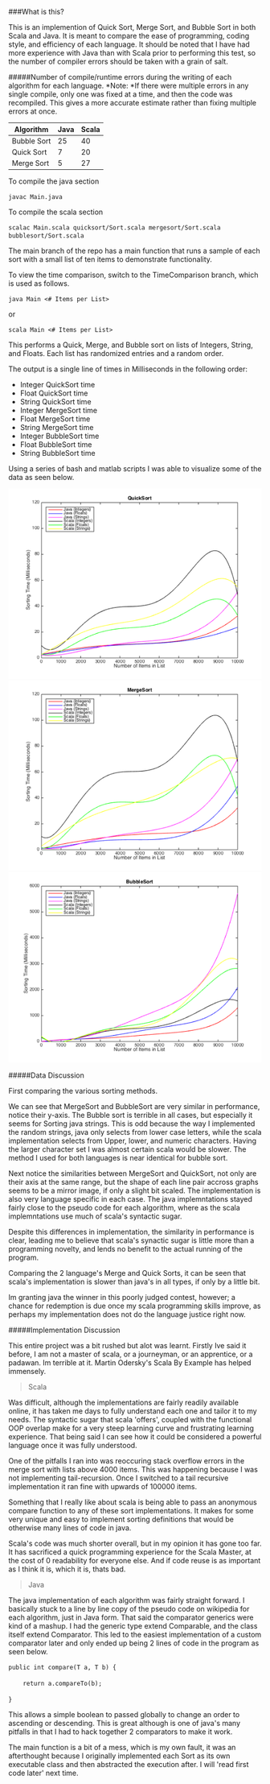 ###What is this?

This is an implemention of Quick Sort, Merge Sort, and Bubble Sort in both Scala and Java. It is meant to compare the ease of programming, coding style, and efficiency of each language. It should be noted that I have had more experience with Java than with Scala prior to performing this test, so the number of compiler errors should be taken with a grain of salt.

#####Number of compile/runtime errors during the writing of each algorithm for each language. 
*Note: *If there were multiple errors in any single compile, only one was fixed at a time, and then the code was recompiled. This gives a more accurate estimate rather than fixing multiple errors at once.

| Algorithm | Java | Scala|
|-----------|------|------|
|Bubble Sort|  25  |   40 |
|Quick Sort |   7  |   20 |
|Merge Sort |   5  |  27 |

To compile the java section

```
javac Main.java
```

To compile the scala section

```
scalac Main.scala quicksort/Sort.scala mergesort/Sort.scala bubblesort/Sort.scala

```

The main branch of the repo has a main function that runs a sample of each sort with a small list of ten items to demonstrate functionality.

To view the time comparison, switch to the TimeComparison branch, which is used as follows.

```
java Main <# Items per List>
```
or

```
scala Main <# Items per List>

```
This performs a Quick, Merge, and Bubble sort on lists of Integers, String, and Floats. Each list has randomized entries and a random order.

The output is a single line of times in Milliseconds in the following order:

* Integer QuickSort time
* Float QuickSort time
* String QuickSort time
* Integer MergeSort time
* Float MergeSort time
* String MergeSort time
* Integer BubbleSort time
* Float BubbleSort time
* String BubbleSort time

Using a series of bash and matlab scripts I was able to visualize some of the data as seen below.

![QuickSort](graphing/quicksort.png)
![MergeSort](graphing/mergesort.png)
![BubbleSort](graphing/bubblesort.png)

#####Data Discussion

First comparing the various sorting methods. 

We can see that MergeSort and BubbleSort are very similar in performance, notice their y-axis. The Bubble sort is terrible in all cases, but especially it seems for Sorting java strings. This is odd because the way I implemented the random strings, java only selects from lower case letters, while the scala implementation selects from Upper, lower, and numeric characters. Having the larger character set I was almost certain scala would be slower. The method I used for both languages is near identical for bubble sort.

Next notice the similarities between MergeSort and QuickSort, not only are their axis at the same range, but the shape of each line pair accross graphs seems to be a mirror image, if only a slight bit scaled. The implementation is also very language specific in each case. The java implemntations stayed fairly close to the pseudo code for each algorithm, where as the scala implemntations use much of scala's syntactic sugar. 

Despite this differences in implementation, the similarity in performance is clear, leading me to believe that scala's synactic sugar is little more than a programming novelty, and lends no benefit to the actual running of the program.

Comparing the 2 language's Merge and Quick Sorts, it can be seen that scala's implementation is slower than java's in all types, if only by a little bit.

Im granting java the winner in this poorly judged contest, however; a chance for redemption is due once my scala programming skills improve, as perhaps my implementation does not do the language justice right now.

#####Implementation Discussion

This entire project was a bit rushed but alot was learnt. Firstly Ive said it before, I am not a master of scala, or a journeyman, or an apprentice, or a padawan. Im terrible at it. Martin Odersky's Scala By Example has helped immensely.

>Scala 

Was difficult, although the implementations are fairly readily available online, it has taken me days to fully understand each one and tailor it to my needs. The syntactic sugar that scala 'offers', coupled with the functional OOP overlap make for a very steep learning curve and frustrating learning experience. That being said I can see how it could be considered a powerful language once it was fully understood.

One of the pitfalls I ran into was reoccuring stack overflow errors in the merge sort with lists above 4000 items. This was happening because I was not implementing tail-recursion. Once I switched to a tail recursive implementation it ran fine with upwards of 100000 items.

Something that I really like about scala is being able to pass an anonymous compare function to any of these sort implementations. It makes for some very unique and easy to implement sorting definitions that would be otherwise many lines of code in java.

Scala's code was much shorter overall, but in my opinion it has gone too far. It has sacrificed a quick programming experience for the Scala Master, at the cost of 0 readability for everyone else. And if code reuse is as important as I think it is, which it is, thats bad.

>Java

The java implementation of each algorithm was fairly straight forward. I basically stuck to a line by line copy of the pseudo code on wikipedia for each algorithm, just in Java form. That said the comparator generics were kind of a mashup. I had the generic type extend Comparable, and the class itself extend Comparator. This led to the easiest implementation of a custom comparator later and only ended up being 2 lines of code in the program as seen below.

```
public int compare(T a, T b) {

	return a.compareTo(b);

}
```

This allows a simple boolean to passed globally to change an order to ascending or descending. This is great although is one of java's many pitfalls in that I had to hack together 2 comparators to make it work.

The main function is a bit of a mess, which is my own fault, it was an afterthought because I originally implemented each Sort as its own executable class and then abstracted the execution after. I will 'read first code later' next time.